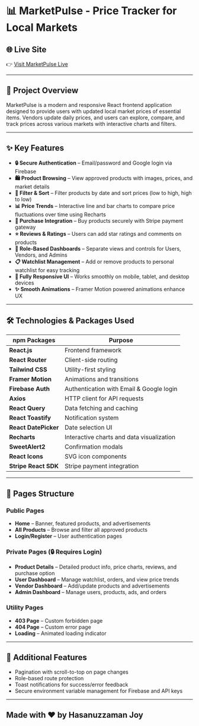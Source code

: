 # 📊 MarketPulse - Price Tracker for Local Markets 

## 🌐 Live Site
👉 [Visit MarketPulse Live](https://marketpulse-7f4bf.web.app/)

---

## 🚀 Project Overview
MarketPulse is a modern and responsive React frontend application designed to provide users with updated local market prices of essential items. Vendors update daily prices, and users can explore, compare, and track prices across various markets with interactive charts and filters.

---

## ✨ Key Features
- **🔒 Secure Authentication** – Email/password and Google login via Firebase
- **🛍️ Product Browsing** – View approved products with images, prices, and market details
- **📅 Filter & Sort** – Filter products by date and sort prices (low to high, high to low)
- **📊 Price Trends** – Interactive line and bar charts to compare price fluctuations over time using Recharts
- **🛒 Purchase Integration** – Buy products securely with Stripe payment gateway
- **⭐ Reviews & Ratings** – Users can add star ratings and comments on products
- **👤 Role-Based Dashboards** – Separate views and controls for Users, Vendors, and Admins
- **📋 Watchlist Management** – Add or remove products to personal watchlist for easy tracking
- **📱 Fully Responsive UI** – Works smoothly on mobile, tablet, and desktop devices
- **✨ Smooth Animations** – Framer Motion powered animations enhance UX

---

## 🛠️ Technologies & Packages Used
| npm Packages           | Purpose                                              |
| ---------------------- | ---------------------------------------------------- |
| **React.js**           | Frontend framework                                   |
| **React Router**       | Client-side routing                                  |
| **Tailwind CSS**       | Utility-first styling                                |
| **Framer Motion**      | Animations and transitions                           |
| **Firebase Auth**      | Authentication with Email & Google login             |
| **Axios**              | HTTP client for API requests                         |
| **React Query**        | Data fetching and caching                            |
| **React Toastify**     | Notification system                                  |
| **React DatePicker**   | Date selection UI                                    |
| **Recharts**           | Interactive charts and data visualization            |
| **SweetAlert2**        | Confirmation modals                                  |
| **React Icons**        | SVG icon components                                  |
| **Stripe React SDK**   | Stripe payment integration                           |

---

## 📄 Pages Structure

### Public Pages

- **Home** – Banner, featured products, and advertisements
- **All Products** – Browse and filter all approved products
- **Login/Register** – User authentication pages

### Private Pages (🔒 Requires Login)

- **Product Details** – Detailed product info, price charts, reviews, and purchase option
- **User Dashboard** – Manage watchlist, orders, and view price trends
- **Vendor Dashboard** – Add/update products and advertisements
- **Admin Dashboard** – Manage users, products, ads, and orders

### Utility Pages

- **403 Page** – Custom forbidden page
- **404 Page** – Custom error page
- **Loading** – Animated loading indicator

---

## 📌 Additional Features
- Pagination with scroll-to-top on page changes  
- Role-based route protection  
- Toast notifications for success/error feedback  
- Secure environment variable management for Firebase and API keys  

---

## Made with ❤️ by Hasanuzzaman Joy
